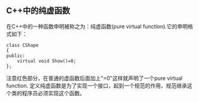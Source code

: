 ## C++中的纯虚函数
在C++中的一种函数申明被称之为：纯虚函数(pure virtual function).它的申明格式如下：

    class CShape
    {
    public:
        virtual void Show()=0;
    };
注意红色部分，在普通的虚函数后面加上"=0"这样就声明了一个pure virtual function.
定义纯虚函数是为了实现一个接口，起到一个规范的作用，规范继承这个类的程序员必须实现这个函数。
